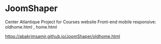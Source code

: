 # JoomShaper
 Center Atlantique Project for Courses website Front-end 
mobile responsive: oldhome.html , home.html

<a target="_blank">https://abakrimsamir.github.io/JoomShaper/oldhome.html</a>
